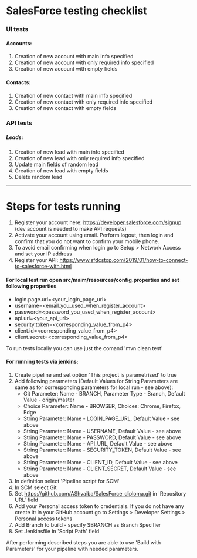 # **SalesForce testing checklist**

### UI tests
#### Accounts:
1. Creation of new account with main info specified
2. Creation of new account with only required info specified
3. Creation of new account with empty fields

#### Contacts:
1. Creation of new contact with main info specified
2. Creation of new contact with only required info specified
3. Creation of new contact with empty fields


### API tests
##### Leads:
1. Creation of new lead with main info specified
2. Creation of new lead with only required info specified
3. Update main fields of random lead
4. Creation of new lead with empty fields
5. Delete random lead

___

# Steps for tests running
1. Register your account here: https://developer.salesforce.com/signup (dev account is needed to make API requests)
2. Activate your account using email. Perform logout, then login and confirm that you do not want to confirm your mobile phone.
3. To avoid email confirming when login go to Setup > Network Access and set your IP address
4. Register your API: https://www.sfdcstop.com/2019/01/how-to-connect-to-salesforce-with.html

#### For local test run open src/maim/resources/config.properties and set following properties
   - login.page.url=<your_login_page_url>
   - username=<email_you_used_when_register_account>
   - password=<password_you_used_when_register_account>
   - api.url=<your_api_url>
   - security.token=<corresponding_value_from_p4>
   - client.id=<corresponding_value_from_p4>
   - client.secret=<corresponding_value_from_p4>
   
To run tests locally you can use just the comand 'mvn clean test'


#### For running tests via jenkins:
1. Create pipeline and set option 'This project is parametrised' to true
2. Add following parameters (Default Values for String Parameters are same as for corresponding parameters for local run - see above):
   - Git Parameter: Name - BRANCH, Parameter Type - Branch, Default Value - origin/master
   - Choice Parameter: Name - BROWSER, Choices: Chrome, Firefox, Edge
   - String Parameter: Name - LOGIN_PAGE_URL, Default Value - see above
   - String Parameter: Name - USERNAME, Default Value - see above
   - String Parameter: Name - PASSWORD, Default Value - see above
   - String Parameter: Name - API_URL, Default Value - see above
   - String Parameter: Name - SECURITY_TOKEN, Default Value - see above
   - String Parameter: Name - CLIENT_ID, Default Value - see above
   - String Parameter: Name - CLIENT_SECRET, Default Value - see above
3. In definition select 'Pipeline script for SCM'
4. In SCM select Git
5. Set https://github.com/AShvaiba/SalesForce_diploma.git in 'Repository URL' field
6. Add your Personal access token to credentials. If you do not have any create it: in your GitHub account go to Settings > Developer Settings > Personal access tokens
7. Add Branch to build - specify $BRANCH as Branch Specifier
8. Set Jenkinsfile in 'Script Path' field

After performing described steps you are able to use 'Build with Parameters' for your pipeline with needed parameters.
